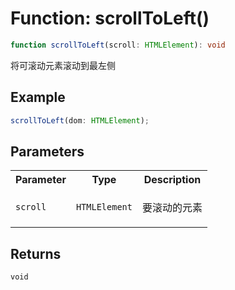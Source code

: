 # Function: scrollToLeft()

```ts
function scrollToLeft(scroll: HTMLElement): void
```

将可滚动元素滚动到最左侧

## Example

```ts
scrollToLeft(dom: HTMLElement);
```

## Parameters

<table>
<tr>
<th>Parameter</th>
<th>Type</th>
<th>Description</th>
</tr>
<tr>
<td>

`scroll`

</td>
<td>

`HTMLElement`

</td>
<td>

要滚动的元素

</td>
</tr>
</table>

## Returns

`void`
